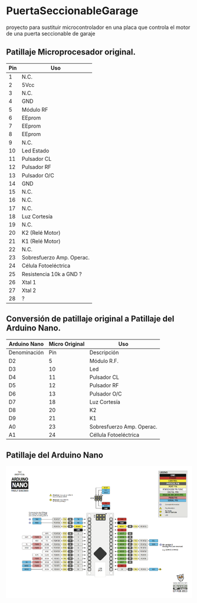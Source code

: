 # PuertaSeccionableGarage
proyecto para sustituir microcontrolador  en una placa que controla el motor de una puerta seccionable de garaje

## Patillaje Microprocesador original.
Pin  | Uso 
------------ | -------------
1 | N.C.
2 | 5Vcc
3 | N.C.
4 | GND
5 | Módulo RF
6 | EEprom
7 | EEprom
8 | EEprom
9 | N.C.
10 | Led Estado
11 | Pulsador CL
12 | Pulsador RF
13 | Pulsador O/C
14 | GND
15 | N.C.
16 | N.C.
17 | N.C.
18 | Luz Cortesía
19 | N.C.
20 | K2 (Relé Motor)
21 | K1 (Relé Motor)
22 | N.C.
23 | Sobresfuerzo Amp. Operac.
24 | Célula Fotoeléctrica
25 | Resistencia 10k a GND ?
26 | Xtal 1
27 | Xtal 2
28 | ?

## Conversión de patillaje original a Patillaje del Arduino Nano.

Arduino Nano| Micro Original | Uso
----------- |-------------- | -----------
Denominación | Pin | Descripción
D2           |  5  | Módulo R.F.
D3           |  10 | Led
D4           | 11  | Pulsador CL
D5           | 12  | Pulsador RF
D6           | 13  | Pulsador O/C
D7           | 18  | Luz Cortesía
D8           | 20  | K2
D9           | 21  | K1
A0           | 23  | Sobresfuerzo Amp. Operac.
A1           | 24  | Céllula Fotoeléctrica


## Patillaje del Arduino Nano


![Arduino Nano](./arduino-nano-pins.png "Arduino Nano Patillaje")


